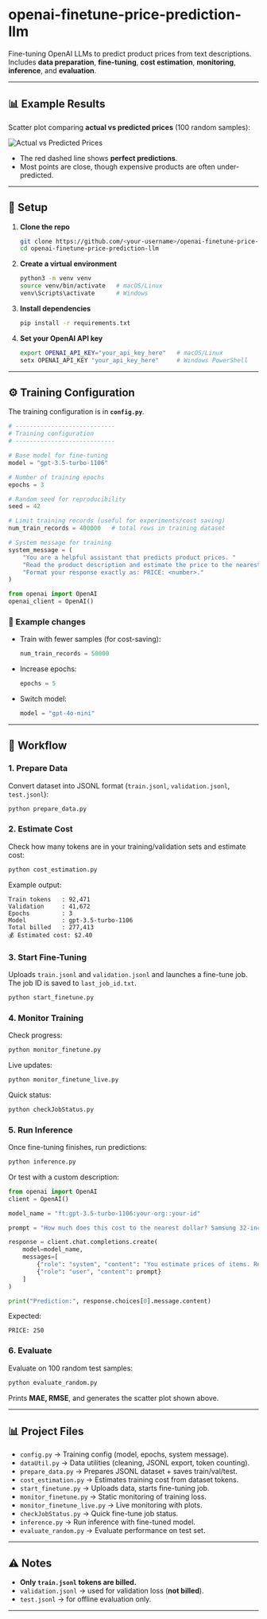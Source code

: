 # openai-finetune-price-prediction-llm

Fine-tuning OpenAI LLMs to predict product prices from text descriptions.  
Includes **data preparation**, **fine-tuning**, **cost estimation**, **monitoring**, **inference**, and **evaluation**.

---

## 📊 Example Results

Scatter plot comparing **actual vs predicted prices** (100 random samples):  

![Actual vs Predicted Prices](Figure_1.png)

- The red dashed line shows **perfect predictions**.  
- Most points are close, though expensive products are often under-predicted.  

---

## 🔧 Setup

1. **Clone the repo**

   ```bash
   git clone https://github.com/<your-username>/openai-finetune-price-prediction-llm.git
   cd openai-finetune-price-prediction-llm
   ```

2. **Create a virtual environment**

   ```bash
   python3 -m venv venv
   source venv/bin/activate   # macOS/Linux
   venv\Scripts\activate      # Windows
   ```

3. **Install dependencies**

   ```bash
   pip install -r requirements.txt
   ```

4. **Set your OpenAI API key**

   ```bash
   export OPENAI_API_KEY="your_api_key_here"   # macOS/Linux
   setx OPENAI_API_KEY "your_api_key_here"     # Windows PowerShell
   ```

---

## ⚙️ Training Configuration

The training configuration is in **`config.py`**.  

```python
# ----------------------------
# Training configuration
# ----------------------------

# Base model for fine-tuning
model = "gpt-3.5-turbo-1106"

# Number of training epochs
epochs = 3

# Random seed for reproducibility
seed = 42

# Limit training records (useful for experiments/cost saving)
num_train_records = 400000   # total rows in training dataset

# System message for training
system_message = (
    "You are a helpful assistant that predicts product prices. "
    "Read the product description and estimate the price to the nearest dollar. "
    "Format your response exactly as: PRICE: <number>."
)

from openai import OpenAI
openai_client = OpenAI()
```

### 🔹 Example changes
- Train with fewer samples (for cost-saving):
  ```python
  num_train_records = 50000
  ```
- Increase epochs:
  ```python
  epochs = 5
  ```
- Switch model:
  ```python
  model = "gpt-4o-mini"
  ```

---

## 📂 Workflow

### 1. Prepare Data
Convert dataset into JSONL format (`train.jsonl`, `validation.jsonl`, `test.jsonl`):

```bash
python prepare_data.py
```

### 2. Estimate Cost
Check how many tokens are in your training/validation sets and estimate cost:

```bash
python cost_estimation.py
```

Example output:
```
Train tokens   : 92,471
Validation     : 41,672
Epochs         : 3
Model          : gpt-3.5-turbo-1106
Total billed   : 277,413
💰 Estimated cost: $2.40
```

### 3. Start Fine-Tuning
Uploads `train.jsonl` and `validation.jsonl` and launches a fine-tune job.  
The job ID is saved to `last_job_id.txt`.

```bash
python start_finetune.py
```

### 4. Monitor Training
Check progress:
```bash
python monitor_finetune.py
```

Live updates:
```bash
python monitor_finetune_live.py
```

Quick status:
```bash
python checkJobStatus.py
```

### 5. Run Inference
Once fine-tuning finishes, run predictions:

```bash
python inference.py
```

Or test with a custom description:

```python
from openai import OpenAI
client = OpenAI()

model_name = "ft:gpt-3.5-turbo-1106:your-org::your-id"

prompt = "How much does this cost to the nearest dollar? Samsung 32-inch LED Monitor, Full HD, HDMI & VGA ports, Slim Design"

response = client.chat.completions.create(
    model=model_name,
    messages=[
        {"role": "system", "content": "You estimate prices of items. Reply only with the price, no explanation."},
        {"role": "user", "content": prompt}
    ]
)

print("Prediction:", response.choices[0].message.content)
```

Expected:
```
PRICE: 250
```

### 6. Evaluate
Evaluate on 100 random test samples:

```bash
python evaluate_random.py
```

Prints **MAE, RMSE**, and generates the scatter plot shown above.

---

## 📊 Project Files

- `config.py` → Training config (model, epochs, system message).  
- `dataUtil.py` → Data utilities (cleaning, JSONL export, token counting).  
- `prepare_data.py` → Prepares JSONL dataset + saves train/val/test.  
- `cost_estimation.py` → Estimates training cost from dataset tokens.  
- `start_finetune.py` → Uploads data, starts fine-tuning job.  
- `monitor_finetune.py` → Static monitoring of training loss.  
- `monitor_finetune_live.py` → Live monitoring with plots.  
- `checkJobStatus.py` → Quick fine-tune job status.  
- `inference.py` → Run inference with fine-tuned model.  
- `evaluate_random.py` → Evaluate performance on test set.  

---

## ⚠️ Notes

- **Only `train.jsonl` tokens are billed.**  
- `validation.jsonl` → used for validation loss (**not billed**).  
- `test.jsonl` → for offline evaluation only.  

---
